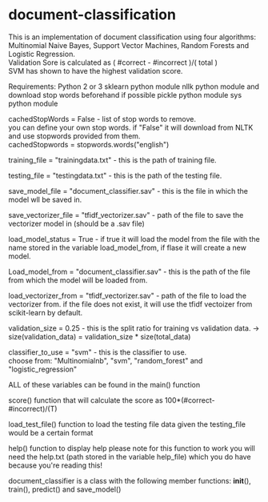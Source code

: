 # document-classification

This is an implementation of document classification using four algorithms: Multinomial Naive Bayes, Support Vector Machines, Random Forests and Logistic Regression.  
Validation Sore is calculated as ( #correct - #incorrect )/( total )  
SVM has shown to have the highest validation score.

Requirements:
	Python 2 or 3
	sklearn python module
	nllk python module and download stop words beforehand if possible
	pickle python module
	sys python module

cachedStopWords = False - list of stop words to remove.  
you can define your own stop words. if "False" it will download from NLTK and use stopwords provided from them.  
cachedStopwords = stopwords.words("english")

training_file = "trainingdata.txt" - this is the path of training file.

testing_file = "testingdata.txt" - this is the path of the testing file.

save_model_file = "document_classifier.sav" - this is the file in which the model wll be saved in.

save_vectorizer_file = "tfidf_vectorizer.sav" - path of the file to save the vectorizer model in (should be a .sav file)

load_model_status = True - if true it will load the model from the file with the name stored in the variable load_model_from, if flase it will create a new model.

Load_model_from = "document_classifier.sav" - this is the path of the file from which the model will be loaded from.

load_vectorizer_from = "tfidf_vectorizer.sav" - path of the file to load the vectorizer from. if the file does not exist, it will use the tfidf vectoizer from scikit-learn by default.

validation_size = 0.25 - this is the split ratio for training vs validation data. 
-> size(validation_data) = validation_size * size(total_data)

classifier_to_use = "svm" - this is the classifier to use.  
choose from: "Multinomialnb", "svm", "random_forest" and "logistic_regression" 

ALL of these variables can be found in the main() function

score() function that will calculate the score as 100*(#correct-#incorrect)/(T)

load_test_file() function to load the testing file data given the testing_file would be a certain format

help() function to display help
please note for this function to work you will need the help.txt (path stored in the variable help_file)
which you do have because you're reading this!

document_classifier is a class with the following member functions: __init__(), train(), predict() and save_model()
